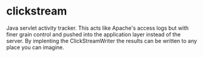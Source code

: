 # clickstream

Java servlet activity tracker.  This acts like Apache's access logs but with finer grain control and pushed into the application
layer instead of the server.  By implenting the ClickStreamWriter the results can be written to any place you can imagine. 
